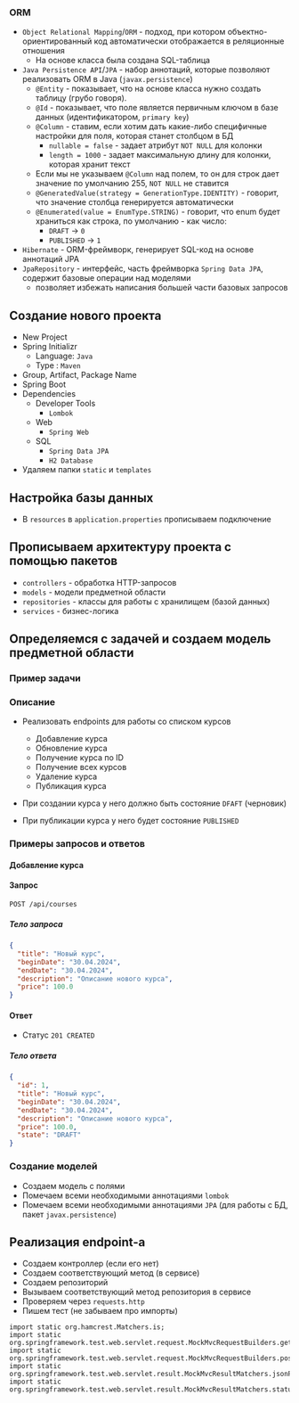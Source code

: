### ORM

* `Object Relational Mapping`/`ORM` - подход, при котором объектно-ориентированный код автоматически отображается в реляционные отношения
  * На основе класса была создана SQL-таблица
* `Java Persistence API`/`JPA` - набор аннотаций, которые позволяют реализовать ORM в Java (`javax.persistence`)
  * `@Entity` - показывает, что на основе класса нужно создать таблицу (грубо говоря).
  * `@Id` - показывает, что поле является первичным ключом в базе данных (идентификатором, `primary key`)
  * `@Column` - ставим, если хотим дать какие-либо специфичные настройки для поля, которая станет столбцом в БД
    * `nullable = false` - задает атрибут `NOT NULL` для колонки
    * `length = 1000` - задает максимальную длину для колонки, которая хранит текст
  * Если мы не указываем `@Column` над полем, то он для строк дает значение по умолчанию 255, `NOT NULL` не ставится
  * `@GeneratedValue(strategy = GenerationType.IDENTITY)` - говорит, что значение столбца генерируется автоматически
  * `@Enumerated(value = EnumType.STRING)` - говорит, что enum будет храниться как строка, по умолчанию - как число:
    * `DRAFT` -> `0`
    * `PUBLISHED` -> `1`
* `Hibernate` - ORM-фреймворк, генерирует SQL-код на основе аннотаций JPA
* `JpaRepository` - интерфейс, часть фреймворка `Spring Data JPA`, содержит базовые операции над моделями
  * позволяет избежать написания большей части базовых запросов

## Создание нового проекта

* New Project
* Spring Initializr
  * Language: `Java`
  * Type : `Maven`
* Group, Artifact, Package Name
* Spring Boot
* Dependencies
  * Developer Tools
    * `Lombok`
  * Web
    * `Spring Web`
  * SQL
    * `Spring Data JPA`
    * `H2 Database`
* Удаляем папки `static` и `templates`

## Настройка базы данных

* В `resources` в `application.properties` прописываем подключение

## Прописываем архитектуру проекта с помощью пакетов

* `controllers` - обработка HTTP-запросов
* `models` - модели предметной области
* `repositories` - классы для работы с хранилищем (базой данных)
* `services` - бизнес-логика

## Определяемся с задачей и создаем модель предметной области

### Пример задачи

### Описание

* Реализовать endpoints для работы со списком курсов
  * Добавление курса
  * Обновление курса
  * Получение курса по ID
  * Получение всех курсов
  * Удаление курса
  * Публикация курса

* При создании курса у него должно быть состояние `DFAFT` (черновик)
* При публикации курса у него будет состояние `PUBLISHED`

### Примеры запросов и ответов

#### Добавление курса

#### Запрос

```
POST /api/courses
```

##### Тело запроса

```json
{
  "title": "Новый курс",
  "beginDate": "30.04.2024",
  "endDate": "30.04.2024",
  "description": "Описание нового курса",
  "price": 100.0
}
```

#### Ответ

* Статус `201 CREATED`

##### Тело ответа

```json
{
  "id": 1,
  "title": "Новый курс",
  "beginDate": "30.04.2024",
  "endDate": "30.04.2024",
  "description": "Описание нового курса",
  "price": 100.0,
  "state": "DRAFT"
}
```

### Создание моделей

* Создаем модель с полями
* Помечаем всеми необходимыми аннотациями `lombok`
* Помечаем всеми необходимыми аннотациями `JPA` (для работы с БД, пакет `javax.persistence`)

## Реализация endpoint-а

* Создаем контроллер (если его нет)
* Создаем соответствующий метод (в сервисе)
* Создаем репозиторий
* Вызываем соответствующий метод репозитория в сервисе
* Проверяем через `requests.http`
* Пишем тест (не забываем про импорты)

```
import static org.hamcrest.Matchers.is;
import static org.springframework.test.web.servlet.request.MockMvcRequestBuilders.get;
import static org.springframework.test.web.servlet.request.MockMvcRequestBuilders.post;
import static org.springframework.test.web.servlet.result.MockMvcResultMatchers.jsonPath;
import static org.springframework.test.web.servlet.result.MockMvcResultMatchers.status;
```